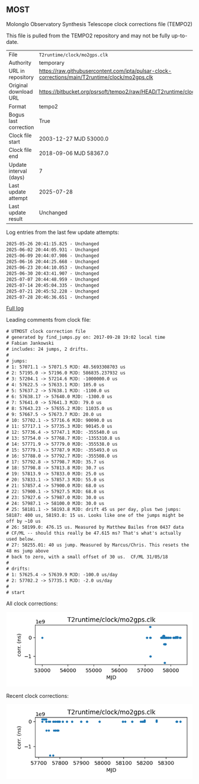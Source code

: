 
## MOST

Molonglo Observatory Synthesis Telescope clock corrections file (TEMPO2)

This file is pulled from the TEMPO2 repository and may not be fully
up-to-date.

|     |     |
|:--- |:--- |
| File | `T2runtime/clock/mo2gps.clk` |
| Authority | temporary |
| URL in repository | <https://raw.githubusercontent.com/ipta/pulsar-clock-corrections/main/T2runtime/clock/mo2gps.clk> |
| Original download URL | <https://bitbucket.org/psrsoft/tempo2/raw/HEAD/T2runtime/clock/mo2gps.clk> |
| Format | tempo2 |
| Bogus last correction | True |
| Clock file start | 2003-12-27 MJD 53000.0 |
| Clock file end | 2018-09-06 MJD 58367.0 |
| Update interval (days) | 7 |
| Last update attempt | 2025-07-28 |
| Last update result | Unchanged |

Log entries from the last few update attempts:
```
2025-05-26 20:41:15.825 - Unchanged
2025-06-02 20:44:05.931 - Unchanged
2025-06-09 20:44:07.986 - Unchanged
2025-06-16 20:44:25.668 - Unchanged
2025-06-23 20:44:10.053 - Unchanged
2025-06-30 20:43:41.907 - Unchanged
2025-07-07 20:44:48.959 - Unchanged
2025-07-14 20:45:04.335 - Unchanged
2025-07-21 20:45:52.228 - Unchanged
2025-07-28 20:46:36.651 - Unchanged
```
[Full log](https://raw.githubusercontent.com/ipta/pulsar-clock-corrections/main/log/T2runtime/clock/mo2gps.clk.log)

Leading comments from clock file:

    # UTMOST clock correction file
    # generated by find_jumps.py on: 2017-09-28 19:02 local time
    # Fabian Jankowski
    # includes: 24 jumps, 2 drifts.
    #
    # jumps:
    # 1: 57071.1 -> 57071.5 MJD: 48.5693308703 us
    # 2: 57195.0 -> 57196.0 MJD: 586835.237932 us
    # 3: 57204.1 -> 57214.6 MJD: -1000000.0 us
    # 4: 57622.5 -> 57633.1 MJD: 105.0 us
    # 5: 57637.2 -> 57638.1 MJD: -1100.0 us
    # 6: 57638.17 -> 57640.0 MJD: -1300.0 us
    # 7: 57641.0 -> 57641.3 MJD: 79.0 us
    # 8: 57643.23 -> 57655.2 MJD: 11035.0 us
    # 9: 57667.5 -> 57673.7 MJD: 20.0 us
    # 10: 57702.1 -> 57716.6 MJD: 90090.0 us
    # 11: 57717.1 -> 57735.3 MJD: 90145.0 us
    # 12: 57736.4 -> 57747.1 MJD: -355540.0 us
    # 13: 57754.0 -> 57768.7 MJD: -1355310.8 us
    # 14: 57771.9 -> 57779.0 MJD: -355538.0 us
    # 15: 57779.1 -> 57787.9 MJD: -355493.0 us
    # 16: 57788.0 -> 57792.7 MJD: -355508.0 us
    # 17: 57792.8 -> 57798.7 MJD: 35.7 us
    # 18: 57798.8 -> 57813.8 MJD: 30.7 us
    # 19: 57813.9 -> 57833.0 MJD: 25.0 us
    # 20: 57833.1 -> 57857.3 MJD: 55.0 us
    # 21: 57857.4 -> 57900.0 MJD: 68.0 us
    # 22: 57900.1 -> 57927.5 MJD: 68.0 us
    # 23: 57927.6 -> 57987.0 MJD: 30.0 us
    # 24: 57987.1 -> 58100.0 MJD: 30.0 us
    # 25: 58181.1 -> 58193.8 MJD: drift 45 us per day, plus two jumps: 58187: 400 us, 58193.8: 15 us. Looks like one of the jumps might be off by ~10 us
    # 26: 58199.0: 476.15 us. Measured by Matthew Bailes from 0437 data
    # CF/ML -- should this really be 47.615 ms? That's what's actually used below.
    # 27: 58255.01: 40 us jump. Measured by Marcus/Chris. This resets the 48 ms jump above
    # back to zero, with a small offset of 30 us.  CF/ML 31/05/18
    #
    # drifts:
    # 1: 57625.4 -> 57639.9 MJD: -100.0 us/day
    # 2: 57702.2 -> 57735.1 MJD: -2.0 us/day
    #
    # start



All clock corrections:

![plot of all clock corrections](mo2gps.clk.png "All corrections")

Recent clock corrections:

![plot of recent clock corrections](mo2gps.clk.short.png "Recent corrections")

